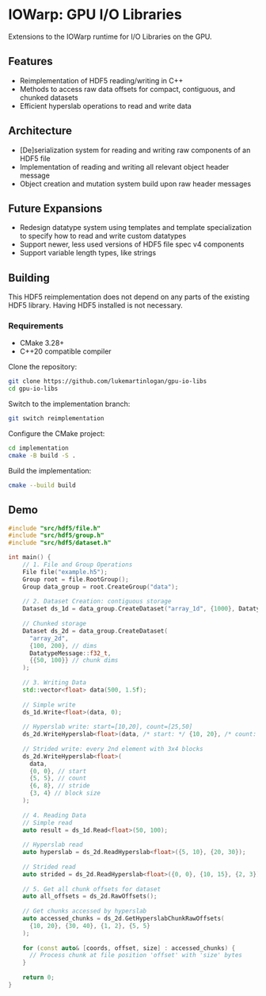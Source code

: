 # IOWarp: GPU I/O Libraries
Extensions to the IOWarp runtime for I/O Libraries on the GPU.

## Features
- Reimplementation of HDF5 reading/writing in C++
- Methods to access raw data offsets for compact, contiguous, and chunked datasets
- Efficient hyperslab operations to read and write data

## Architecture
- \[De]serialization system for reading and writing raw components of an HDF5 file
- Implementation of reading and writing all relevant object header message
- Object creation and mutation system build upon raw header messages

## Future Expansions
- Redesign datatype system using templates and template specialization to specify how to read and write custom datatypes
- Support newer, less used versions of HDF5 file spec v4 components
- Support variable length types, like strings

## Building
This HDF5 reimplementation does not depend on any parts of the existing HDF5 library. Having HDF5 installed is not necessary.

### Requirements
- CMake 3.28+
- C++20 compatible compiler

Clone the repository:
```bash
git clone https://github.com/lukemartinlogan/gpu-io-libs
cd gpu-io-libs
```

Switch to the implementation branch:
```bash
git switch reimplementation
```

Configure the CMake project:
```bash
cd implementation
cmake -B build -S .
```

Build the implementation:
```bash
cmake --build build
```

## Demo
```cpp
#include "src/hdf5/file.h"
#include "src/hdf5/group.h" 
#include "src/hdf5/dataset.h"

int main() {
    // 1. File and Group Operations
    File file("example.h5");
    Group root = file.RootGroup();
    Group data_group = root.CreateGroup("data");
    
    // 2. Dataset Creation: contiguous storage
    Dataset ds_1d = data_group.CreateDataset("array_1d", {1000}, DatatypeMessage::f32_t);
    
    // Chunked storage
    Dataset ds_2d = data_group.CreateDataset(
      "array_2d",
      {100, 200}, // dims
      DatatypeMessage::f32_t,
      {{50, 100}} // chunk dims
    );
    
    // 3. Writing Data
    std::vector<float> data(500, 1.5f);
    
    // Simple write
    ds_1d.Write<float>(data, 0);
    
    // Hyperslab write: start=[10,20], count=[25,50]
    ds_2d.WriteHyperslab<float>(data, /* start: */ {10, 20}, /* count: */ {25, 10});
    
    // Strided write: every 2nd element with 3x4 blocks
    ds_2d.WriteHyperslab<float>(
      data,
      {0, 0}, // start
      {5, 5}, // count
      {6, 8}, // stride
      {3, 4} // block size
    );
    
    // 4. Reading Data
    // Simple read
    auto result = ds_1d.Read<float>(50, 100);
    
    // Hyperslab read
    auto hyperslab = ds_2d.ReadHyperslab<float>({5, 10}, {20, 30});
    
    // Strided read
    auto strided = ds_2d.ReadHyperslab<float>({0, 0}, {10, 15}, {2, 3});
    
    // 5. Get all chunk offsets for dataset
    auto all_offsets = ds_2d.RawOffsets();
    
    // Get chunks accessed by hyperslab
    auto accessed_chunks = ds_2d.GetHyperslabChunkRawOffsets(
      {10, 20}, {30, 40}, {1, 2}, {5, 5}
    );
    
    for (const auto& [coords, offset, size] : accessed_chunks) {
      // Process chunk at file position 'offset' with 'size' bytes
    }
    
    return 0;
}
```
